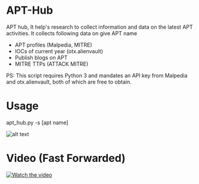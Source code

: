 # APT-Hub
APT hub, It help's research to collect information and data on the latest APT activities. It collects following data on give APT name

- APT profiles (Malpedia, MITRE)
- IOCs of current year (otx.alienvault)
- Publish blogs on APT
- MITRE TTPs (ATTACK MITRE)

PS: This script requires Python 3 and mandates an API key from Malpedia and otx.alienvault, both of which are free to obtain.

# Usage

apt_hub.py -s [apt name]

![alt text](https://cdn.pixabay.com/photo/2020/04/25/09/52/onepiece-5090120_1280.jpg)

# Video (Fast Forwarded)
[![Watch the video](https://img.youtube.com/vi/vx9hee0NnqI/0.jpg)](https://www.youtube.com/watch?v=vx9hee0NnqI)

